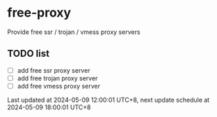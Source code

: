 
# free-proxy
Provide free ssr / trojan / vmess proxy servers


## TODO list
- [ ] add free ssr proxy server
- [ ] add free trojan proxy server
- [ ] add free vmess proxy server

Last updated at 2024-05-09 12:00:01 UTC+8, next update schedule at 2024-05-09 18:00:01 UTC+8

